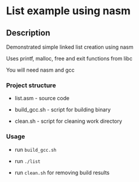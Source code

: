 # List example using nasm

## Description

Demonstrated simple linked list creation using nasm

Uses printf, malloc, free and exit functions from libc

You will need nasm and gcc

### Project structure
* list.asm - source code

* build_gcc.sh - script for building binary

* clean.sh - script for cleaning work directory

### Usage
* run `build_gcc.sh`

* run `./list`

* run `clean.sh` for removing build results

